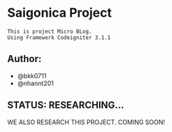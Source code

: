 
# Saigonica Project
`This is project Micro BLog.`  
`Using Framework Codeigniter 3.1.1`  
## Author:  
- @bkk0711  
- @nhannt201  
## STATUS:  RESEARCHING...  
WE ALSO RESEARCH THIS PROJECT. COMING SOON!
